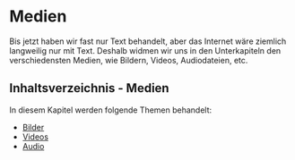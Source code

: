 # Medien

<show-structure depth="2" />

Bis jetzt haben wir fast nur Text behandelt, aber das Internet wäre ziemlich langweilig nur mit Text. Deshalb widmen wir uns in den Unterkapiteln den
verschiedensten Medien, wie Bildern, Videos, Audiodateien, etc.

## Inhaltsverzeichnis - Medien

In diesem Kapitel werden folgende Themen behandelt:

- [Bilder](Bilder.md)
- [Videos](Videos.md)
- [Audio](Audio.md)
